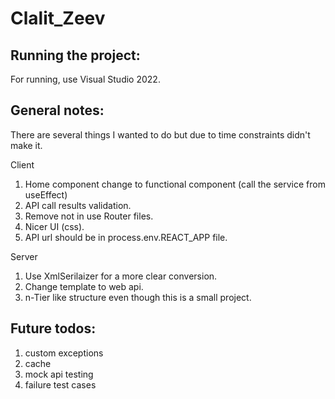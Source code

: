 # Clalit_Zeev

Running the project:
--------------------
For running, use Visual Studio 2022.


General notes:
--------------
There are several things I wanted to do but due to time constraints didn't make it.

Client
1. Home component change to functional component (call the service from useEffect)
2. API call results validation.
3. Remove not in use Router files.
4. Nicer UI (css).
5. API url should be in process.env.REACT_APP file.

Server
1. Use XmlSerilaizer for a more clear conversion.
2. Change template to web api.
3. n-Tier like structure even though this is a small project.


Future todos:
-------------
1) custom exceptions
2) cache
3) mock api testing
4) failure test cases
